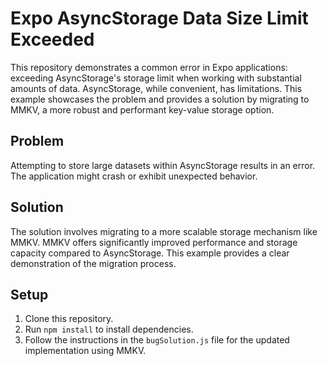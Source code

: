 # Expo AsyncStorage Data Size Limit Exceeded

This repository demonstrates a common error in Expo applications: exceeding AsyncStorage's storage limit when working with substantial amounts of data. AsyncStorage, while convenient, has limitations.  This example showcases the problem and provides a solution by migrating to MMKV, a more robust and performant key-value storage option.

## Problem

Attempting to store large datasets within AsyncStorage results in an error.  The application might crash or exhibit unexpected behavior.

## Solution

The solution involves migrating to a more scalable storage mechanism like MMKV. MMKV offers significantly improved performance and storage capacity compared to AsyncStorage.  This example provides a clear demonstration of the migration process.

## Setup

1. Clone this repository.
2. Run `npm install` to install dependencies.
3. Follow the instructions in the `bugSolution.js` file for the updated implementation using MMKV.